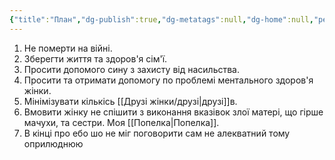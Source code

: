 ```yaml
---
{"title":"План","dg-publish":true,"dg-metatags":null,"dg-home":null,"permalink":"/plan/","dgPassFrontmatter":true,"noteIcon":""}
---
```



1. Не померти на війні.
2. Зберегти життя та здоров'я сім'ї.
3. Просити допомого сину з захисту від насильства.
4. Просити та отримати допомогу по проблемі ментального здоров'я жінки.
5. Мінімізувати кількісь [[Друзі жінки/друзі\|друзі]]в.
6. Вмовити жінку не спішити з виконання вказівок злої матері, що гірше мачухи, та сестри. Моя [[Попелка\|Попелка]]. 
7. В кінці про ебо шо не міг поговорити сам не алекватний тому оприлюднюю
  
